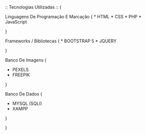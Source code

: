:: Tecnologias Utilizadas :: 
{

 
  Linguagens De Programação E Marcação
  {
    * HTML
    * CSS 
    * PHP
    * JavaScript
  
}

  Frameworks / Bibliotecas
  {
    * BOOTSTRAP 5
    * JQUERY
    
}

  Banco De Imagens
  {
  * PEXELS
  * FREEPIK
    
}

  Banco De Dados
  {
  * MYSQL (SQLI)
  * XAMPP
    
 }
 
}
  
  
    

